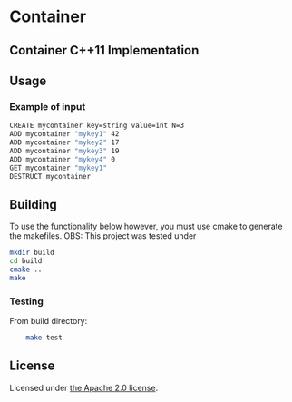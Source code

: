 # Container

Container C++11 Implementation
------------------------------------

## Usage

### Example of input

```bash
CREATE mycontainer key=string value=int N=3
ADD mycontainer "mykey1" 42
ADD mycontainer "mykey2" 17
ADD mycontainer "mykey3" 19
ADD mycontainer "mykey4" 0 
GET mycontainer "mykey1" 
DESTRUCT mycontainer 
```

## Building

To use the functionality below however, you must use cmake to generate
the makefiles.
OBS: This project was tested under 

```bash
mkdir build
cd build
cmake ..
make 
```



### Testing

From build directory:

```bash
	make test
```

## License

Licensed under [the Apache 2.0 license](LICENSE). 
